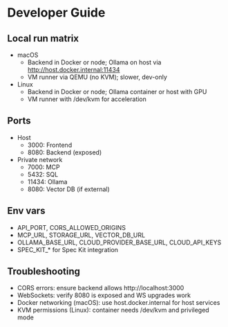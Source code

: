 # Developer Guide

## Local run matrix
- macOS
  - Backend in Docker or node; Ollama on host via http://host.docker.internal:11434
  - VM runner via QEMU (no KVM); slower, dev-only
- Linux
  - Backend in Docker or node; Ollama container or host with GPU
  - VM runner with /dev/kvm for acceleration

## Ports
- Host
  - 3000: Frontend
  - 8080: Backend (exposed)
- Private network
  - 7000: MCP
  - 5432: SQL
  - 11434: Ollama
  - 8080: Vector DB (if external)

## Env vars
- API_PORT, CORS_ALLOWED_ORIGINS
- MCP_URL, STORAGE_URL, VECTOR_DB_URL
- OLLAMA_BASE_URL, CLOUD_PROVIDER_BASE_URL, CLOUD_API_KEYS
- SPEC_KIT_* for Spec Kit integration

## Troubleshooting
- CORS errors: ensure backend allows http://localhost:3000
- WebSockets: verify 8080 is exposed and WS upgrades work
- Docker networking (macOS): use host.docker.internal for host services
- KVM permissions (Linux): container needs /dev/kvm and privileged mode
